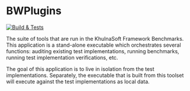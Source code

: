 # BWPlugins

[![Build & Tests](https://github.com/khulnasoft/BWPlugins/workflows/build/badge.svg)](https://github.com/khulnasoft/BWPlugins/actions)

The suite of tools that are run in the KhulnaSoft Framework
Benchmarks. This application is a stand-alone executable which orchestrates
several functions: auditing existing test implementations, running benchmarks, 
running test implementation verifications, etc.

The goal of this application is to live in isolation from the test 
implementations. Separately, the executable that is built from this toolset
will execute against the test implementations as local data.
